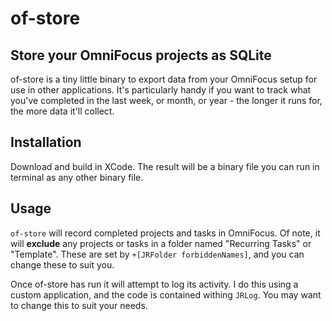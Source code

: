 # of-store

## Store your OmniFocus projects as SQLite

of-store is a tiny little binary to export data from your OmniFocus setup for use in other applications. It's particularly handy if you want to track what you've completed in the last week, or month, or year - the longer it runs for, the more data it'll collect.

## Installation

Download and build in XCode. The result will be a binary file you can run in terminal as any other binary file.

## Usage

`of-store` will record completed projects and tasks in OmniFocus. Of note, it will **exclude** any projects or tasks in a folder named "Recurring Tasks" or "Template". These are set by `+[JRFolder forbiddenNames]`, and you can change these to suit you.

Once of-store has run it will attempt to log its activity. I do this using a custom application, and the code is contained withing `JRLog`. You may want to change this to suit your needs.